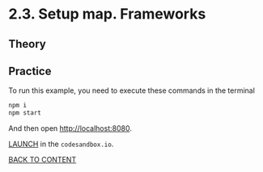 # 2.3. Setup map. Frameworks

## Theory

## Practice

To run this example, you need to execute these commands in the terminal

```bash
npm i
npm start
```

And then open [http://localhost:8080](http://localhost:8080).

[LAUNCH](https://githubbox.com/nextgis/ngf-tutorial/tree/master/tutorials/2_3_setup_map_frameworks) in the `codesandbox.io`.

[BACK TO CONTENT](../../README.md)
